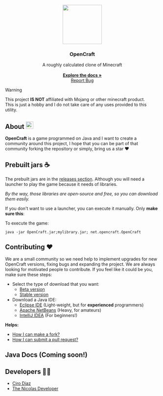 <br />
<div align="center">
  <a href="https://github.com/OpenCraftStudios/LWJGL-Edition">
    <img src="https://github.com/OpenCraftStudios/Java-Edition/blob/dev/.github/assets/images/icon.png?raw=true" alt="" height="128" width="128" />
  </a>

  <h3 align="center">OpenCraft</h3>

  <p align="center">
    A roughly calculated clone of Minecraft
    <br /><br />
    <a href="https://github.com/OpenCraftStudios/LWJGL-Edition/wiki"><strong>Explore the docs »</strong></a>
    <br />
    <a href="https://github.com/OpenCraftStudios/LWJGL-Edition/pulls">Report Bug</a>
  </p>
</div>

> [!WARNING]
> This project **IS NOT** affiliated with Mojang or other minecraft product. <br />
> This is just a hobby and I do not take care of any uses provided to this utility.

## About <img src="https://static-00.iconduck.com/assets.00/info-icon-2048x2048-tcgtx810.png" width="24" height="24" />
**OpenCraft** is a game programmed on Java and I want to create a community around this project,
I hope that you can be part of that community forking the repository or simply, bring us a star ♥️

## Prebuilt jars ☕
The prebuilt jars are in the [releases section](https://github.com/OpenCraftStudios/LWJGL-Edition/releases).
Although you will need a launcher to play the game because it needs of libraries.

*By the way, those libraries are open-source and free, so you can download them easily.*

If you don't want to use a launcher, you can execute it manually. Only **make sure this**:

To execute the game:
```
java -jar OpenCraft.jar;mylibrary.jar; net.opencraft.OpenCraft
```

## Contributing ❤️
We are a small community so we need help to implement upgrades for new OpenCraft versions, fixing bugs and expanding the project.
We are always looking for motivated people to contribute. If you feel like it could be you, make sure these steps:
 - Select the type of download that you want:
    - [Beta version](https://github.com/OpenCraftStudios/LWJGL-Edition/archive/refs/heads/master.zip)
    - [Stable version](https://github.com/OpenCraftStudios/LWJGL-Edition/releases/latest)
 - Download a Java IDE:
   - [Eclipse IDE](https://www.eclipse.org/downloads/) (Light-weight, but for **experienced** programmers)
   - [Apache NetBeans](https://netbeans.apache.org/front/main/index.html) (Heavy, for amateurs)
   - [IntelliJ IDEA](https://www.jetbrains.com/idea/download/?section=windows) (For beginners!)

**Helps:**
 - [How I can make a fork?](https://docs.github.com/articles/fork-a-repo)
 - [How I can submit a pull request?](https://docs.github.com/en/pull-requests/collaborating-with-pull-requests/proposing-changes-to-your-work-with-pull-requests/creating-a-pull-request)

## Java Docs (Coming soon!)

## Developers 👷‍♂️
- [Ciro Diaz](https://github.com/CiroZDP/)
- [The Nicolas Developer](https://github.com/TheNicolasDeveloper)

